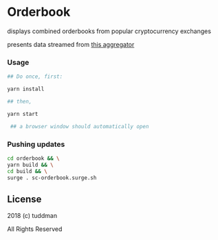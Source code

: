 # Orderbook

displays combined orderbooks from popular cryptocurrency exchanges

presents data streamed from [this aggregator](https://github.com/tuddman/orderbook-server)

### Usage

```bash
## Do once, first:

yarn install 

## then,

yarn start

 ## a browser window should automatically open
```

### Pushing updates

```bash
cd orderbook && \
yarn build && \
cd build && \
surge . sc-orderbook.surge.sh
```


## License

2018 (c) tuddman 

All Rights Reserved
